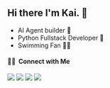 ## Hi there I'm Kai. 👋

<!--
**hqman/hqman** is a ✨ _special_ ✨ repository because its `README.md` (this file) appears on your GitHub profile.

Here are some ideas to get you started:

- 🔭 I’m currently working on ...
- 🌱 I’m currently learning ...
- 👯 I’m looking to collaborate on ...
- 🤔 I’m looking for help with ...
- 💬 Ask me about ...
 📫 How to reach me: ...
- 😄 Pronouns: ...
- ⚡ Fun fact: ...
-->
- AI Agent builder  🤖  
- Python Fullstack Developer 🐍 
- Swimming Fan 🏊‍♂️ 
<h4> 🤝🏻 &nbsp;Connect with Me </h4>

<p align="left">
<a href="https://www.hqman.us"><img src="https://img.shields.io/badge/-website-3423A6?style=flat-square&logo=Google-Chrome&logoColor=white"/></a>
<a href="https://x.com/snowpy88"><img src="https://img.shields.io/badge/-snowpy88_-000000?style=flat-square&logo=X&logoColor=white"/></a>
<a href="https://linkedin.com/in/hqman"><img src="https://img.shields.io/badge/-hqman-0077B5?style=flat-square&logo=Linkedin&logoColor=white"/></a>
<a href="mailto:hi@hqman.us"><img src="https://img.shields.io/badge/-hi@hqman.us-D14836?style=flat-square&logo=Gmail&logoColor=white"/></a>
</p>
